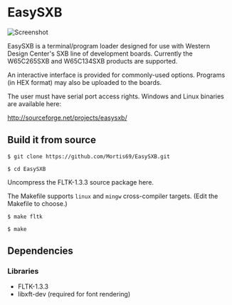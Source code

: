 EasySXB
=======

![Screenshot](https://raw.githubusercontent.com/Mortis69/EasySXB/master/screenshots/screenshot.png)

EasySXB is a terminal/program loader designed for use with Western Design Center's SXB line of development boards. Currently the W65C265SXB and W65C134SXB products are supported.

An interactive interface is provided for commonly-used options. Programs (in HEX format) may also be uploaded to the boards.

The user must have serial port access rights. Windows and Linux binaries are available here:

http://sourceforge.net/projects/easysxb/

## Build it from source
```$ git clone https://github.com/Mortis69/EasySXB.git```

```$ cd EasySXB```

Uncompress the FLTK-1.3.3 source package here.

The Makefile supports ```linux``` and ```mingw``` cross-compiler targets.
(Edit the Makefile to choose.)

```$ make fltk```

```$ make```

## Dependencies

### Libraries

 * FLTK-1.3.3
 * libxft-dev (required for font rendering)

